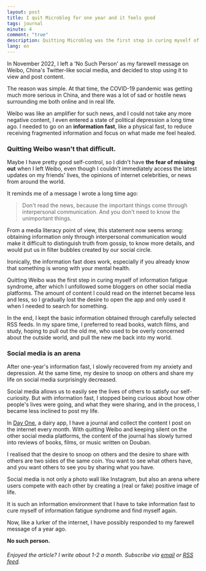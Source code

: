 ```yaml
---
layout: post
title: I quit Microblog for one year and it feels good
tags: journal
minute: 4
comment: "true"
description: Quitting Microblog was the first step in curing myself of information fatigue syndrome, then I spent much more time on books, films, and studying. At the same time, my desire to snoop on others and share my life on social media decreased surprisingly. I realised that social media is not just a photo wall like Instagram, but also an arena where users compete with each other by creating a positive image of life.
lang: en
---
```

In November 2022, I left a 'No Such Person' as my farewell message on Weibo, China's Twitter-like social media, and decided to stop using it to view and post content.

The reason was simple. At that time, the COVID-19 pandemic was getting much more serious in China, and there was a lot of sad or hostile news surrounding me both online and in real life.

Weibo was like an amplifier for such news, and I could not take any more negative content, I even entered a state of political depression a long time ago. I needed to go on an **information fast**, like a physical fast, to reduce receiving fragmented information and focus on what made me feel healed.

### Quitting Weibo wasn't that difficult.

Maybe I have pretty good self-control, so I didn't have **the fear of missing out** when I left Weibo, even though I couldn't immediately access the latest updates on my friends' lives, the opinions of internet celebrities, or news from around the world.

It reminds me of a message I wrote a long time ago:

> Don't read the news, because the important things come through interpersonal communication. And you don't need to know the unimportant things.

From a media literacy point of view, this statement now seems wrong: obtaining information only through interpersonal communication would make it difficult to distinguish truth from gossip, to know more details, and would put us in filter bubbles created by our social circle. 

Ironically, the information fast does work, especially if you already know that something is wrong with your mental health.

Quitting Weibo was the first step in curing myself of information fatigue syndrome, after which I unfollowed some bloggers on other social media platforms. The amount of content I could read on the internet became less and less, so I gradually lost the desire to open the app and only used it when I needed to search for something.

In the end, I kept the basic information obtained through carefully selected RSS feeds. In my spare time, I preferred to read books, watch films, and study, hoping to pull out the old me, who used to be overly concerned about the outside world, and pull the new me back into my world.

### Social media is an arena

After one-year's information fast, I slowly recovered from my anxiety and depression. At the same time, my desire to snoop on others and share my life on social media surprisingly decreased.

Social media allows us to easily see the lives of others to satisfy our self-curiosity. But with information fast, I stopped being curious about how other people's lives were going, and what they were sharing, and in the process, I became less inclined to post my life.

In [Day One](https://dayoneapp.com), a dairy app, I have a journal and collect the content I post on the internet every month. With quitting Weibo and keeping silent on the other social media platforms, the content of the journal has slowly turned into reviews of books, films, or music written on Douban.

I realised that the desire to snoop on others and the desire to share with others are two sides of the same coin. You want to see what others have, and you want others to see you by sharing what you have.

Social media is not only a photo wall like Instagram, but also an arena where users compete with each other by creating a (real or fake) positive image of life.

It is such an information environment that I have to take information fast to cure myself of information fatigue syndrome and find myself again.

Now, like a lurker of the internet, I have possibly responded to my farewell message of a year ago.

**No such person.**

###### Enjoyed the article? I write about 1-2 a month. Subscribe via [email](https://memozine.me/en/subscribe/) or [RSS feed](https://memozine.me/atom.xml).

